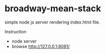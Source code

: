 # broadway-mean-stack
simple node js server rendering index.html file.

Instruction
* node server 
* browse http://127.0.0.1:8081/
